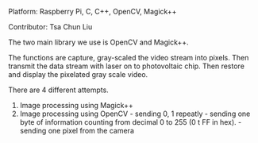 Platform: Raspberry Pi, C, C++, OpenCV, Magick++

Contributor: Tsa Chun Liu

The two main library we use is OpenCV and Magick++.

The functions are capture, gray-scaled the video stream into pixels. Then transmit the data stream with laser on to photovoltaic chip. Then restore and display the pixelated gray scale video.

There are 4 different attempts.
  1. Image processing using Magick++
  2. Image processing using OpenCV
    - sending 0, 1 repeatly
    - sending one byte of information counting from decimal 0 to 255 (0 t FF in hex).
    - sending one pixel from the camera
